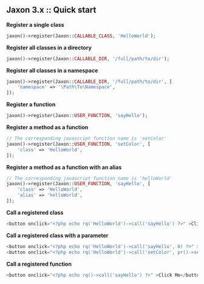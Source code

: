 Jaxon 3.x :: Quick start
------------------------

**Register a single class**

```php
jaxon()->register(Jaxon::CALLABLE_CLASS, 'HelloWorld');
```

**Register all classes in a directory**

```php
jaxon()->register(Jaxon::CALLABLE_DIR, '/full/path/to/dir');
```

**Register all classes in a namespace**

```php
jaxon()->register(Jaxon::CALLABLE_DIR, '/full/path/to/dir', [
    'namespace' => '\Path\To\Namespace',
]);
```

**Register a function**

```php
jaxon()->register(Jaxon::USER_FUNCTION, 'sayHello');
```

**Register a method as a function**

```php
// The corresponding javascript function name is 'setColor'
jaxon()->register(Jaxon::USER_FUNCTION, 'setColor', [
    'class' => 'HelloWorld',
]);
```

**Register a method as a function with an alias**

```php
// The corresponding javascript function name is 'helloWorld'
jaxon()->register(Jaxon::USER_FUNCTION, 'sayHello', [
    'class' => 'HelloWorld',
    'alias' => 'helloWorld',
]);
```

**Call a registered class**

```php
<button onclick="<?php echo rq('HelloWorld')->call('sayHello') ?>" >Click Me</button>
```

**Call a registered class with a parameter**

```php
<button onclick="<?php echo rq('HelloWorld')->call('sayHello', 0) ?>" >Click Me</button>
<button onclick="<?php echo rq('HelloWorld')->call('setColor', pr()->select('color')) ?>" >Click Me</button>
```

**Call a registered function**

```php
<button onclick="<?php echo rq()->call('sayHello') ?>" >Click Me</button>
```
